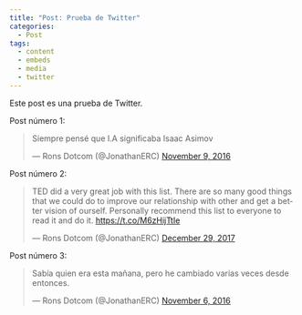 ```yaml
---
title: "Post: Prueba de Twitter"
categories:
  - Post
tags:
  - content
  - embeds
  - media
  - twitter
---
```


Este post es una prueba de Twitter.

Post número 1:
<blockquote class="twitter-tweet"><p lang="es" dir="ltr">Siempre pensé que I.A significaba Isaac Asimov</p>&mdash; Rons Dotcom (@JonathanERC) <a href="https://twitter.com/JonathanERC/status/796337026173898753?ref_src=twsrc%5Etfw">November 9, 2016</a></blockquote> 
<script async src="https://platform.twitter.com/widgets.js" charset="utf-8"></script>

Post número 2:
<blockquote class="twitter-tweet"><p lang="en" dir="ltr">TED did a very great job with this list. There are so many good things that we could do to improve our relationship with other and get a better vision of ourself. Personally recommend this list to everyone to read it and do it. <a href="https://t.co/M6zHijTtIe">https://t.co/M6zHijTtIe</a></p>&mdash; Rons Dotcom (@JonathanERC) <a href="https://twitter.com/JonathanERC/status/946811149646954496?ref_src=twsrc%5Etfw">December 29, 2017</a></blockquote> 
<script async src="https://platform.twitter.com/widgets.js" charset="utf-8"></script>

Post número 3:
<blockquote class="twitter-tweet"><p lang="es" dir="ltr">Sabía quien era esta mañana, pero he cambiado varias veces desde entonces.</p>&mdash; Rons Dotcom (@JonathanERC) <a href="https://twitter.com/JonathanERC/status/795295135139385344?ref_src=twsrc%5Etfw">November 6, 2016</a></blockquote> 
<script async src="https://platform.twitter.com/widgets.js" charset="utf-8"></script>